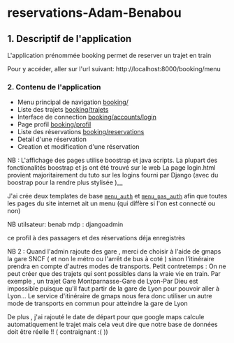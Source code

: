 # reservations-Adam-Benabou


## 1. Descriptif de l'application ##

L'application prénommée booking permet de reserver un trajet en train 

Pour y accéder, aller sur l'url suivant: 
http://localhost:8000/booking/menu 
### 2. Contenu de l'application ##

* Menu principal de navigation [booking/](http://localhost:8000/booking/)
* Liste des trajets [booking/trajets](http://localhost:8000/booking/trajets)
* Interface de connection [booking/accounts/login](http://localhost:8000/booking/account/login)
* Page profil [booking/profil](http://localhost:8000/booking/profil)
* Liste des réservations [booking/reservations](http://localhost:8000/booking/reservations)
* Detail d'une réservation 
* Creation et modification d'une réservation 


NB : L'affichage des pages utilise boostrap et java scripts. La plupart des fonctionalités boostrap et js ont été trouvé sur le web
La page login.html provient majoritairement du tuto sur les logins fourni par Django (avec du boostrap pour la rendre plus stylisée )__

J'ai crée deux templates de base [`menu_auth`](/reservations/booking/templates/booking/menu_auth.html) et [`menu_pas_auth`](/reservations/booking/templates/booking/menu_pas_auth.html) afin que toutes les pages du site internet ait un menu (qui diffère si l'on est connecté ou non) 

NB utilsateur:  benab
   mdp    : djangoadmin 

ce profil à des passagers et des réservations déja enregistrès 

NB 2 : Quand l'admin rajoute des gare , merci de choisir à l'aide de gmaps la gare SNCF ( et non le métro ou l'arrêt de bus à coté ) sinon l'itinéraire prendra en compte d'autres modes de transports.
Petit contretemps : On ne peut créer que des trajets qui sont possibles dans la vraie vie en train. Par exemple , un trajet Gare Montparnasse-Gare de Lyon-Par Dieu est impossible puisque  qu'il faut partir de la gare de Lyon pour pouvoir aller à Lyon... Le service d'itinéraire de gmaps nous fera donc utiliser un autre mode de transports en commun pour atteindre la gare de Lyon 

De plus , j'ai rajouté le date de départ pour que google maps calcule automatiquement le trajet mais cela veut dire que notre base de données doit être réelle !! ( contraignant :( ))